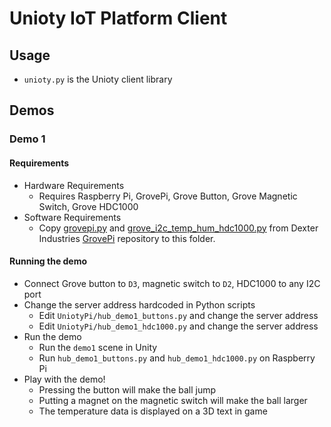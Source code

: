 # Unioty IoT Platform Client

## Usage
- `unioty.py` is the Unioty client library

## Demos
### Demo 1
#### Requirements
- Hardware Requirements
  - Requires Raspberry Pi, GrovePi, Grove Button, Grove Magnetic Switch, Grove HDC1000
- Software Requirements
  - Copy [grovepi.py](https://github.com/DexterInd/GrovePi/blob/master/Software/Python/grovepi.py) and [grove_i2c_temp_hum_hdc1000.py](https://github.com/DexterInd/GrovePi/blob/master/Software/Python/grove_i2c_temp_hum_hdc1000/grove_i2c_temp_hum_hdc1000.py) from Dexter Industries [GrovePi](https://github.com/DexterInd/GrovePi) repository to this folder.
#### Running the demo
- Connect Grove button to `D3`, magnetic switch to `D2`, HDC1000 to any I2C port
- Change the server address hardcoded in Python scripts
  - Edit `UniotyPi/hub_demo1_buttons.py` and change the server address
  - Edit `UniotyPi/hub_demo1_hdc1000.py` and change the server address
- Run the demo
  - Run the `demo1` scene in Unity
  - Run `hub_demo1_buttons.py` and `hub_demo1_hdc1000.py` on Raspberry Pi
- Play with the demo!
  - Pressing the button will make the ball jump
  - Putting a magnet on the magnetic switch will make the ball larger
  - The temperature data is displayed on a 3D text in game
